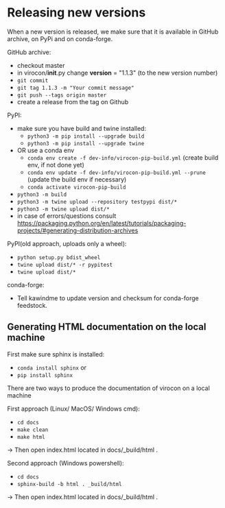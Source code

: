 # Releasing new versions

When a new version is released, we make sure that it is available in GitHub archive, on PyPi and on conda-forge.

GitHub archive:

* checkout master
* in virocon/__init__.py change __version__ = "1.1.3" (to the new version number)
* `git commit`
* `git tag 1.1.3 -m "Your commit message"`
* `git push --tags origin master`
* create a release from the tag on Github

PyPI:

* make sure you have build and twine installed:
    * `python3 -m pip install --upgrade build`
    * `python3 -m pip install --upgrade twine`
* OR use a conda env
    * `conda env create -f dev-info/virocon-pip-build.yml` (create build env, if not done yet)
    * `conda env update -f dev-info/virocon-pip-build.yml --prune` (update the build env if necessary)
    * `conda activate virocon-pip-build`
* `python3 -m build`
* `python3 -m twine upload --repository testpypi dist/*`
* `python3 -m twine upload dist/*`
* in case of errors/questions consult https://packaging.python.org/en/latest/tutorials/packaging-projects/#generating-distribution-archives

PyPI(old approach, uploads only a wheel):

* `python setup.py bdist_wheel`
* `twine upload dist/* -r pypitest`
* `twine upload dist/*`

conda-forge:

* Tell kawindme to update version and checksum for conda-forge feedstock.

 ## Generating HTML documentation on the local machine
 
 First make sure sphinx is installed:

* `conda install sphinx` or 
* `pip install sphinx`

There are two ways to produce the documentation of virocon on a local machine
 
First approach (Linux/ MacOS/ Windows cmd):

* `cd docs`
* `make clean`
* `make html`
 
-> Then open index.html located in docs/_build/html .

Second approach (Windows powershell): 

* `cd docs`
* `sphinx-build -b html . _build/html`
 
-> Then open index.html located in docs/_build/html .
